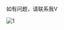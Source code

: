 
如有问题，请联系我V

![1](https://user-images.githubusercontent.com/42310513/235077058-4250ab7b-ba74-430f-a9e8-93fd1bfb0252.jpeg)
